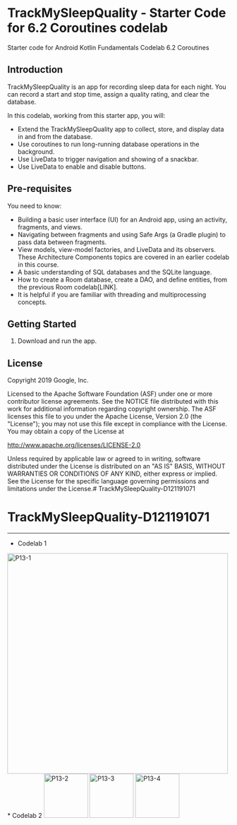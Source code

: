 TrackMySleepQuality - Starter Code for 6.2 Coroutines codelab
=============================================================

Starter code for Android Kotlin Fundamentals Codelab 6.2 Coroutines

Introduction
------------

TrackMySleepQuality is an app for recording sleep data for each night. 
You can record a start and stop time, assign a quality rating, and clear the database. 

In this codelab, working from this starter app, you will:

* Extend the TrackMySleepQuality app to collect, store, and display data in and from the database. 
* Use coroutines to run long-running database operations in the background. 
* Use LiveData to trigger navigation and showing of a snackbar. 
* Use LiveData to enable and disable buttons.


Pre-requisites
--------------

You need to know:

* Building a basic user interface (UI) for an Android app, 
  using an activity, fragments, and views.
* Navigating between fragments and using Safe Args (a Gradle plugin) 
  to pass data between fragments.
* View models, view-model factories, and LiveData and its observers. 
  These Architecture Components topics are covered in an earlier codelab in this course.
* A basic understanding of SQL databases and the SQLite language.
* How to create a Room database, create a DAO, and define entities, 
  from the previous Room codelab[LINK]. 
* It is helpful if you are familiar with threading and multiprocessing concepts.


Getting Started
---------------

1. Download and run the app.

License
-------

Copyright 2019 Google, Inc.

Licensed to the Apache Software Foundation (ASF) under one or more contributor
license agreements.  See the NOTICE file distributed with this work for
additional information regarding copyright ownership.  The ASF licenses this
file to you under the Apache License, Version 2.0 (the "License"); you may not
use this file except in compliance with the License.  You may obtain a copy of
the License at

  http://www.apache.org/licenses/LICENSE-2.0

Unless required by applicable law or agreed to in writing, software
distributed under the License is distributed on an "AS IS" BASIS, WITHOUT
WARRANTIES OR CONDITIONS OF ANY KIND, either express or implied.  See the
License for the specific language governing permissions and limitations under
the License.# TrackMySleepQuality-D121191071
# TrackMySleepQuality-D121191071
-------------------------------------------------------------------------------
* Codelab 1
<img width="500" alt="P13-1" src="https://user-images.githubusercontent.com/67674667/143081756-95c234ba-aa61-4514-b6f2-fa0cb906eb99.png">
* Codelab 2
<img width="100" alt="P13-2" src="https://user-images.githubusercontent.com/67674667/143081766-32c00944-f6ae-4d64-b905-4fcd2fa7f1ee.png">
<img width="100" alt="P13-3" src="https://user-images.githubusercontent.com/67674667/143081768-915d63a5-bac2-4b4c-be8e-bf67e7de310a.png">
<img width="100" alt="P13-4" src="https://user-images.githubusercontent.com/67674667/143081770-f9a48720-d8fa-4fa8-9842-4eeb1d6e88b3.png">
